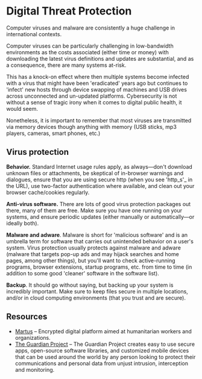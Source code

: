 # Digital Threat Protection

Computer viruses and malware are consistently a huge challenge in international contexts.

Computer viruses can be particularly challenging in low-bandwidth environments as the costs associated (either time or money) with downloading the latest virus definitions and updates are substantial, and as a consequence, there are many systems at-risk.

This has a knock-on effect where then multiple systems become infected with a virus that might have been 'eradicated' years ago but continues to 'infect' new hosts through device swapping of machines and USB drives across unconnected and un-updated platforms. Cybersecurity is not without a sense of tragic irony when it comes to digital public health, it would seem.

Nonetheless, it is important to remember that most viruses are transmitted via memory devices though anything with memory (USB sticks, mp3 players, cameras, smart phones, etc.)

## Virus protection

**Behavior.** Standard Internet usage rules apply, as always—don't download unknown files or attachments, be skeptical of in-browser warnings and dialogues, ensure that you are using secure http (when you see 'http_s'_ in the URL), use two-factor authentication where available, and clean out your browser cache/cookies regularly.

**Anti-virus software.** There are lots of good virus protection packages out there, many of them are free. Make sure you have one running on your systems, and ensure periodic updates (either manually or automatically—or ideally both).

**Malware and adware**. Malware is short for 'malicious software' and is an umbrella term for software that carries out unintended behavior on a user's system. Virus protection usually protects against malware and adware (malware that targets pop-up ads and may hijack searches and home pages, among other things), but you'll want to check active-running programs, browser extensions, startup programs, etc. from time to time (in addition to some good 'cleaner' software in the software list).

**Backup**. It should go without saying, but backing up your system is incredibly important. Make sure to keep files secure in multiple locations, and/or in cloud computing environments (that you trust and are secure).

## Resources

- [Martus](https://martus.org/) – Encrypted digital platform aimed at humanitarian workers and organizations.
- [The Guardian Project](https://guardianproject.info/) – The Guardian Project creates easy to use secure apps, open-source software libraries, and customized mobile devices that can be used around the world by any person looking to protect their communications and personal data from unjust intrusion, interception and monitoring.